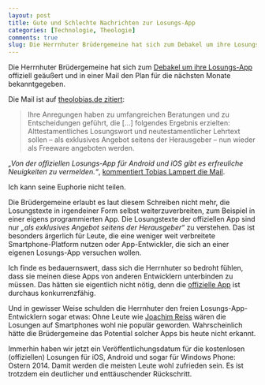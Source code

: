 ```yaml
---
layout: post
title: Gute und Schlechte Nachrichten zur Losungs-App
categories: [Technologie, Theologie]
comments: true
slug: Die Herrnhuter Brüdergemeine hat sich zum Debakel um ihre Losungs-App offiziell geäußert
---
```


Die Herrnhuter Brüdergemeine hat sich zum [Debakel um ihre Losungs-App](http://moehrenzahn.de/losungs-app/) offiziell geäußert und in einer Mail den Plan für die nächsten Monate bekanntgegeben.

<!--more-->

Die Mail ist auf [theolobias.de zitiert](http://www.theolobias.de/2014/02/11/herrnhuter-losungen-neues-zur-losungs-app/?utm_source=rss&utm_medium=rss&utm_campaign=herrnhuter-losungen-neues-zur-losungs-app):

> Ihre Anregungen haben zu umfangreichen Beratungen und zu Entscheidungen geführt, die […] folgendes Ergebnis erzielten: Alttestamentliches Losungswort und neutestamentlicher Lehrtext sollen – als exklusives Angebot seitens der Herausgeber – nun wieder als Freeware angeboten werden.

*„Von der offiziellen Losungs-App für Android und iOS gibt es erfreuliche Neuigkeiten zu vermelden.“*, [kommentiert Tobias Lampert die Mail](http://www.theolobias.de/2014/02/11/herrnhuter-losungen-neues-zur-losungs-app/?utm_source=rss&utm_medium=rss&utm_campaign=herrnhuter-losungen-neues-zur-losungs-app).

Ich kann seine Euphorie nicht teilen.

Die Brüdergemeine erlaubt es laut diesem Schreiben nicht mehr, die Losungstexte in irgendeiner Form selbst weiterzuverbreiten, zum Beispiel in einer eigens programmierten App. Die Losungstexte der offiziellen App sind nur *„als exklusives Angebot seitens der Herausgeber“* zu verstehen. Das ist besonders ärgerlich für Leute, die eine weniger weit verbreitete Smartphone-Platform nutzen oder App-Entwickler, die sich an einer eigenen Losungs-App versuchen wollen.

Ich finde es bedauernswert, dass sich die Herrnhuter so bedroht fühlen, dass sie meinen diese Apps von anderen Entwicklern unterbinden zu müssen. Das hätten sie eigentlich nicht nötig, denn die [offizielle App](https://itunes.apple.com/de/app/die-losungen-der-herrnhuter/id685358790?mt=8) ist durchaus konkurrenzfähig.

Und in gewisser Weise schulden die Herrnhuter den freien Losungs-App-Entwicklern sogar etwas: Ohne Leute wie [Joachim Reiss](https://play.google.com/store/apps/developer?id=Joachim%20Reiß&hl=de) wären die Losungen auf Smartphones wohl nie populär geworden. Wahrscheinlich hätte die Brüdergemeine das Potential solcher Apps bis heute nicht erkannt.

Immerhin haben wir jetzt ein Veröffentlichungsdatum für die kostenlosen (offiziellen) Losungen für iOS, Android und sogar für Windows Phone: Ostern 2014. Damit werden die meisten Leute wohl zufrieden sein. Es ist trotzdem ein deutlicher und enttäuschender Rückschritt.